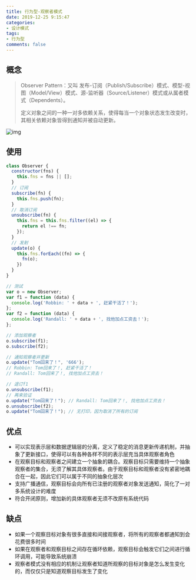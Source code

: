 ```yaml
---
title: 行为型-观察者模式
date: 2019-12-25 9:15:47
categories:
- 设计模式
tags:
- 行为型
comments: false
---
```




## 概念

> Observer Pattern：又叫 发布-订阅（Publish/Subscribe）模式、模型-视图（Model/View）模式、源-监听器（Source/Listener）模式或从属者模式（Dependents）。
>
> 定义对象之间的一种一对多依赖关系，使得每当一个对象状态发生改变时，其相关依赖对象皆得到通知并被自动更新。

<!-- more -->

![img](https://raw.githubusercontent.com/xietao3/Study-Plan/master/DesignPatterns/src/%E8%A7%82%E5%AF%9F%E8%80%85.png)



## 使用

```js
class Observer {
  constructor(fns) {
    this.fns = fns || [];
  }
  // 订阅
  subscribe(fn) {
    this.fns.push(fn);
  }
  // 取消订阅
  unsubscribe(fn) {
    this.fns = this.fns.filter((el) => {
      return el !== fn;
    });
  }
  // 发射
  update(o) {
    this.fns.forEach((fn) => {
      fn(o);
    })
  }
}

// 测试
var o = new Observer;
var f1 = function (data) {
  console.log('Robbin: ' + data + ', 赶紧干活了！');
};
var f2 = function (data) {
  console.log('Randall: ' + data + ', 找他加点工资去！');
};

// 添加观察者 
o.subscribe(f1);
o.subscribe(f2);

// 通知观察者并更新
o.update("Tom回来了！", '666'); 
// Robbin: Tom回来了！, 赶紧干活了！ 
// Randall: Tom回来了！, 找他加点工资去！

// 退订f1
o.unsubscribe(f1);
// 再来验证
o.update("Tom回来了！"); // Randall: Tom回来了！, 找他加点工资去！
o.unsubscribe(f2);
o.update("Tom回来了！"); // 无打印，因为取消了所有的订阅
```



## 优点

- 可以实现表示层和数据逻辑层的分离，定义了稳定的消息更新传递机制，并抽象了更新接口，使得可以有各种各样不同的表示层充当具体观察者角色
- 在观察目标和观察者之间建立一个抽象的耦合。观察目标只需要维持一个抽象观察者的集合，无须了解其具体观察者。由于观察目标和观察者没有紧密地耦合在一起，因此它们可以属于不同的抽象化层次
- 支持广播通信，观察目标会向所有已注册的观察者对象发送通知，简化了一对多系统设计的难度
- 符合开闭原则，增加新的具体观察者无须不改原有系统代码



## 缺点

- 如果一个观察目标对象有很多直接和间接观察者，将所有的观察者都通知到会花费很多时间
- 如果在观察者和观察目标之间存在循环依赖，观察目标会触发它们之间进行循环调用，可能导致系统崩溃
- 观察者模式没有相应的机制让观察者知道所观察的目标对象是怎么发生变化的，而仅仅只是知道观察目标发生了变化